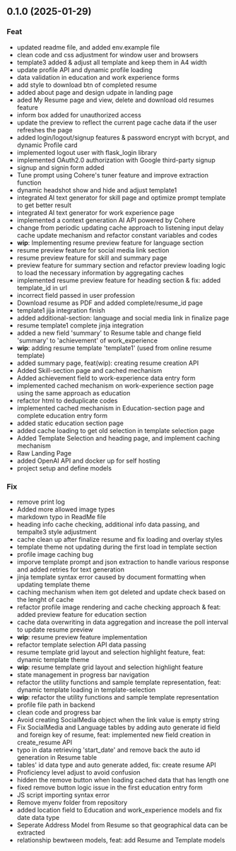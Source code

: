 ## 0.1.0 (2025-01-29)

### Feat

- updated readme file, and added env.example file
- clean code and css adjustment for window user and browsers
- template3 added & adjust all template and keep them in A4 width
- update profile API and dynamic profile loading
- data validation in education and work experience forms
- add style to download btn of completed resume
- added about page and design udpate in landing page
- aded My Resume page and view, delete and download old resumes feature
- inform box added for unauthorized access
- update the preview to reflect the current page cache data if the user refreshes the page
- added login/logout/signup features & password encrypt with bcrypt, and dynamic Profile card
- implemented logout user with flask_login library
- implemented OAuth2.0 authorization with Google third-party signup
- signup and signin form added
- Tune prompt using Cohere's tuner feature and improve extraction function
- dynamic headshot show and hide and adjust template1
- integrated AI text generator for skill page and optimize prompt template to get better result
- integrated AI text generator for work experience page
- implemented a context generation AI API powered by Cohere
- change from periodic updating cache approach to listening input delay cache update mechanism and refactor constant variables and codes
- **wip**: Implementing resume preview feature for language section
- resume preview feature for social media link section
- resume preview feature for skill and summary page
- preview feature for summary section and refactor preview loading logic to load the necessary information by aggregating caches
- implemented resume preview feature for heading section & fix: added template_id in url
- incorrect field passed in user profession
- Download resume as PDF and added complete/resume_id page
- template1 jija integration finish
- added additional-section: language and social media link in finalize page
- resume template1 complete jinja integration
- added a new field 'summary' to Resume table and change field 'summary' to 'achievement' of work_experience
- **wip**: adding resume template 'template1' (used from online resume template)
- added summary page, feat(wip): creating resume creation API
- Added Skill-section page and cached mechanism
- Added achievement field to work-experience data entry form
- implemented cached mechanism on work-experience section page using the same approach as education
- refactor html to deduplicate codes
- implemented cached mechanism in Education-section page and complete education entry form
- added static education section page
- added cache loading to get old selection in template selection page
- Added Template Selection and heading page, and implement caching mechanism
- Raw Landing Page
- added OpenAI API and docker up for self hosting
- project setup and define models

### Fix

- remove print log
- Added more allowed image types
- markdown typo in ReadMe file
- heading info cache checking, additional info data passing, and tempalte3 style adjustment
- cache clean up after finalize resume and fix loading and overlay styles
- template theme not updating during the first load in template section
- profile image caching bug
- imporve template prompt and json extraction to handle various response and added retries for text generation
- jinja template syntax error caused by document formatting when updating template theme
- caching mechanism when item got deleted and update check based on the lenght of cache
- refactor profile image rendering and cache checking approach & feat: added preview feature for education section
- cache data overwriting in data aggregation and increase the poll interval to update resume preview
- **wip**: resume preview feature implementation
- refactor template selection API data passing
- resume template grid layout and selection highlight feature, feat: dynamic template theme
- **wip**: resume template grid layout and selection highlight feature
- state management in progress bar navigation
- refactor the utility functions and sample template representation, feat: dynamic template loading in template-selection
- **wip**: refactor the utility functions and sample template representation
- profile file path in backend
- clean code and progress bar
- Avoid creating SocialMedia object when the link value is empty string
- Fix SocialMedia and Language tables by adding auto generate id field and foreign key of resume, feat: implemented new field creation in create_resume API
- typo in data retrieving 'start_date' and remove back the auto id generation in Resume table
- tables' id data type and auto generate added, fix: create resume API
- Proficiency level adjust to avoid confusion
- hidden the remove button when loading cached data that has length one
- fixed remove button logic issue in the first education entry form
- JS script importing syntax error
- Remove myenv folder from repository
- added location field to Education and work_experience models and fix date data type
- Seperate Address Model from Resume so that geographical data can be extracted
- relationship bewtween models, feat: add Resume and Template models
